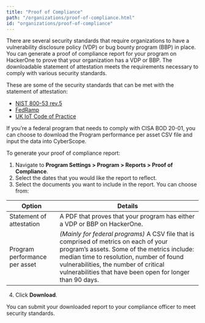 ```yaml
---
title: "Proof of Compliance"
path: "/organizations/proof-of-compliance.html"
id: "organizations/proof-of-compliance"
---
```


There are several security standards that require organizations to have a vulnerability disclosure policy (VDP) or bug bounty program (BBP) in place. You can generate a proof of compliance report for your program on HackerOne to prove that your organization has a VDP or BBP. The downloadable statement of attestation meets the requirements necessary to comply with various security standards.

These are some of the security standards that can be met with the statement of attestation:
* [NIST 800-53 rev.5](https://nvlpubs.nist.gov/nistpubs/SpecialPublications/NIST.SP.800-53r5.pdf)
* [FedRamp](https://www.fedramp.gov/)
* [UK IoT Code of Practice](https://www.gov.uk/government/publications/code-of-practice-for-consumer-iot-security)

If you’re a federal program that needs to comply with CISA BOD 20-01, you can choose to download the Program performance per asset CSV file and input the data into CyberScope.

To generate your proof of compliance report:
1. Navigate to **Program Settings > Program > Reports > Proof of Compliance**.
2. Select the dates that you would like the report to reflect.
3. Select the documents you want to include in the report. You can choose from:

Option | Details
------ | -------
Statement of attestation | A PDF that proves that your program has either a VDP or BBP on HackerOne.
Program performance per asset | *(Mainly for federal programs)* A CSV file that is comprised of metrics on each of your program’s assets. Some of the metrics include: median time to resolution, number of found vulnerabilities, the number of critical vulnerabilities that have been open for longer than 90 days.

4. Click **Download**.

You can submit your downloaded report to your compliance officer to meet security standards.
